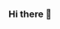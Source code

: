 ### Hi there 👋

<!--
**sametion/sametion** is a ✨ _special_ ✨ repository because its `README.md` (this file) appears on your GitHub profile.

Here are some ideas to get you started:

- 🔭 I’m currently working on something cool...
- 🌱 I’m currently learning about OOP principles with c# and try to develop something useful ...
-->
